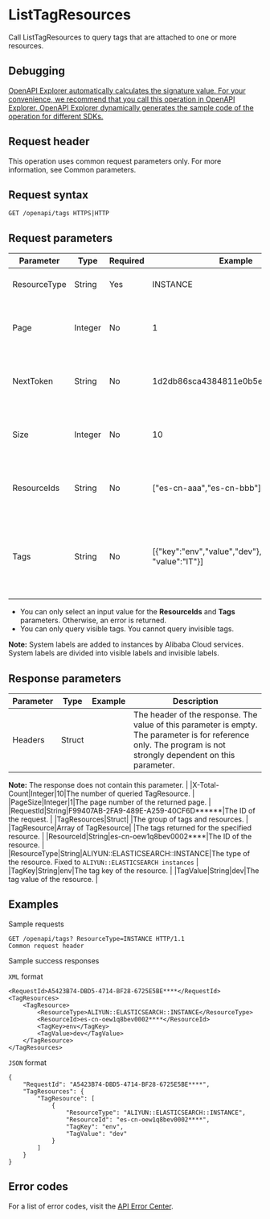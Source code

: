 # ListTagResources

Call ListTagResources to query tags that are attached to one or more resources.

## Debugging

[OpenAPI Explorer automatically calculates the signature value. For your convenience, we recommend that you call this operation in OpenAPI Explorer. OpenAPI Explorer dynamically generates the sample code of the operation for different SDKs.](https://api.aliyun.com/#product=elasticsearch&api=ListTagResources&type=ROA&version=2017-06-13)

## Request header

This operation uses common request parameters only. For more information, see Common parameters.

## Request syntax

```
GET /openapi/tags HTTPS|HTTP
```

## Request parameters

|Parameter|Type|Required|Example|Description|
|---------|----|--------|-------|-----------|
|ResourceType|String|Yes|INSTANCE|The type of the resource. |
|Page|Integer|No|1|The number of entries to return on each page. |
|NextToken|String|No|1d2db86sca4384811e0b5e8707e\*\*\*\*\*\*|The token that is returned for the next query. |
|Size|Integer|No|10|The number of entries to return on each page. |
|ResourceIds|String|No|\["es-cn-aaa","es-cn-bbb"\]|The list of instance IDs that you want to query. |
|Tags|String|No|\[\{"key":"env","value","dev"\},\{"key":"dev", "value":"IT"\}\]|The list of Tags to be queried. It is a JSON string that contains up to 20 subitems. |

-   You can only select an input value for the **ResourceIds** and **Tags** parameters. Otherwise, an error is returned.
-   You can only query visible tags. You cannot query invisible tags.

**Note:** System labels are added to instances by Alibaba Cloud services. System labels are divided into visible labels and invisible labels.


## Response parameters

|Parameter|Type|Example|Description|
|---------|----|-------|-----------|
|Headers|Struct| |The header of the response. The value of this parameter is empty. The parameter is for reference only. The program is not strongly dependent on this parameter.

**Note:** The response does not contain this parameter. |
|X-Total-Count|Integer|10|The number of queried TagResource. |
|PageSize|Integer|1|The page number of the returned page. |
|RequestId|String|F99407AB-2FA9-489E-A259-40CF6D\*\*\*\*\*\*|The ID of the request. |
|TagResources|Struct| |The group of tags and resources. |
|TagResource|Array of TagResource| |The tags returned for the specified resource. |
|ResourceId|String|es-cn-oew1q8bev0002\*\*\*\*|The ID of the resource. |
|ResourceType|String|ALIYUN::ELASTICSEARCH::INSTANCE|The type of the resource. Fixed to `ALIYUN::ELASTICSEARCH instances` |
|TagKey|String|env|The tag key of the resource. |
|TagValue|String|dev|The tag value of the resource. |

## Examples

Sample requests

```
GET /openapi/tags? ResourceType=INSTANCE HTTP/1.1
Common request header
```

Sample success responses

`XML` format

```
<RequestId>A5423B74-DBD5-4714-BF28-6725E5BE****</RequestId>
<TagResources>
    <TagResource>
        <ResourceType>ALIYUN::ELASTICSEARCH::INSTANCE</ResourceType>
        <ResourceId>es-cn-oew1q8bev0002****</ResourceId>
        <TagKey>env</TagKey>
        <TagValue>dev</TagValue>
    </TagResource>
</TagResources>
```

`JSON` format

```
{
    "RequestId": "A5423B74-DBD5-4714-BF28-6725E5BE****",
    "TagResources": {
        "TagResource": [
            {
                "ResourceType": "ALIYUN::ELASTICSEARCH::INSTANCE",
                "ResourceId": "es-cn-oew1q8bev0002****",
                "TagKey": "env",
                "TagValue": "dev"
            }
        ]
    }
}
```

## Error codes

For a list of error codes, visit the [API Error Center](https://error-center.alibabacloud.com/status/product/elasticsearch).

